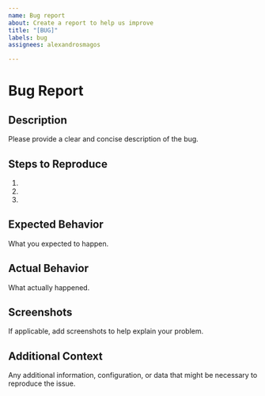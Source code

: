 ```yaml
---
name: Bug report
about: Create a report to help us improve
title: "[BUG]"
labels: bug
assignees: alexandrosmagos

---
```


# Bug Report

## Description

Please provide a clear and concise description of the bug.

## Steps to Reproduce

1.
2.
3.

## Expected Behavior

What you expected to happen.

## Actual Behavior

What actually happened.

## Screenshots

If applicable, add screenshots to help explain your problem.

## Additional Context

Any additional information, configuration, or data that might be necessary to reproduce the issue.
